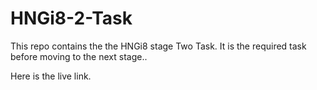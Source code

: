 # HNGi8-2-Task

This repo contains the the HNGi8 stage Two Task. It is the required task before moving to the next stage..

Here is the live link.
